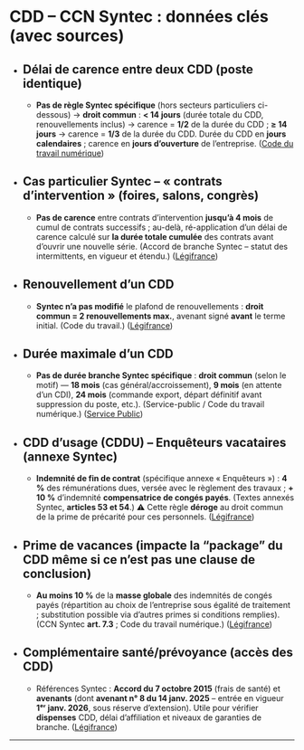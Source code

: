 
# CDD – CCN Syntec : données clés (avec sources)

* ## Délai de carence entre deux CDD (poste identique)

  * **Pas de règle Syntec spécifique** (hors secteurs particuliers ci-dessous) → **droit commun** :
    **< 14 jours** (durée totale du CDD, renouvellements inclus) → carence = **1/2** de la durée du CDD ;
    **≥ 14 jours** → carence = **1/3** de la durée du CDD.
    Durée du CDD en **jours calendaires** ; carence en **jours d’ouverture** de l’entreprise. ([Code du travail numérique][1])

* ## Cas particulier Syntec – « contrats d’intervention » (foires, salons, congrès)

  * **Pas de carence** entre contrats d’intervention **jusqu’à 4 mois** de cumul de contrats successifs ; au-delà, ré-application d’un délai de carence calculé sur **la durée totale cumulée** des contrats avant d’ouvrir une nouvelle série. (Accord de branche Syntec – statut des intermittents, en vigueur et étendu.) ([Légifrance][2])

* ## Renouvellement d’un CDD

  * **Syntec n’a pas modifié** le plafond de renouvellements : **droit commun = 2 renouvellements max.**, avenant signé **avant** le terme initial. (Code du travail.) ([Légifrance][3])

* ## Durée maximale d’un CDD

  * **Pas de durée branche Syntec spécifique** : **droit commun** (selon le motif) — **18 mois** (cas général/accroissement), **9 mois** (en attente d’un CDI), **24 mois** (commande export, départ définitif avant suppression du poste, etc.). (Service-public / Code du travail numérique.) ([Service Public][4])

* ## CDD d’usage (CDDU) – Enquêteurs vacataires (annexe Syntec)

  * **Indemnité de fin de contrat** (spécifique annexe « Enquêteurs ») : **4 %** des rémunérations dues, versée avec le règlement des travaux ; **+ 10 %** d’indemnité **compensatrice de congés payés**. (Textes annexés Syntec, **articles 53 et 54**.)
    ⚠️ Cette règle **déroge** au droit commun de la prime de précarité pour ces personnels. ([Légifrance][5])

* ## Prime de vacances (impacte la “package” du CDD même si ce n’est pas une clause de conclusion)

  * **Au moins 10 %** de la **masse globale** des indemnités de congés payés (répartition au choix de l’entreprise sous égalité de traitement ; substitution possible via d’autres primes si conditions remplies). (CCN Syntec **art. 7.3** ; Code du travail numérique.) ([Légifrance][6])

* ## Complémentaire santé/prévoyance (accès des CDD)

  * Références Syntec : **Accord du 7 octobre 2015** (frais de santé) et **avenants** (dont **avenant n° 8 du 14 janv. 2025** – entrée en vigueur **1ᵉʳ janv. 2026**, sous réserve d’extension). Utile pour vérifier **dispenses** CDD, délai d’affiliation et niveaux de garanties de branche. ([Légifrance][7])

---

[1]: https://code.travail.gouv.fr/contribution/1486-faut-il-respecter-un-delai-de-carence-entre-deux-cdd-si-oui-quelle-est-sa-duree?utm_source=chatgpt.com "Délai de carence entre deux CDD - Bureaux d'études ..."
[2]: https://www.legifrance.gouv.fr/conv_coll/id/KALIARTI000005851689/?idConteneur=KALICONT000005635173&utm_source=chatgpt.com "Accord du 5 juillet 2001 relatif au statut des salariés ..."
[3]: https://www.legifrance.gouv.fr/codes/id/LEGISCTA000006189460?utm_source=chatgpt.com "Section 3 : Renouvellement du contrat. (Articles L1243-13 ..."
[4]: https://www.service-public.fr/particuliers/vosdroits/F36?utm_source=chatgpt.com "Conclusion du contrat de travail à durée déterminée (CDD)"
[5]: https://www.legifrance.gouv.fr/conv_coll/id/KALISCTA000005724112?idConteneur=KALICONT000005635173&utm_source=chatgpt.com "Textes Attachés - Annexe IV. Enquêteurs. Accord du 16 ..."
[6]: https://www.legifrance.gouv.fr/conv_coll/article/KALIARTI000044253107?utm_source=chatgpt.com "Article 7.3 - Convention collective nationale des bureaux d' ..."
[7]: https://www.legifrance.gouv.fr/liste/idcc?etatTexte=VIGUEUR_ETEN&idcc_suggest=1486&utm_source=chatgpt.com "Accords de branche et conventions collectives"